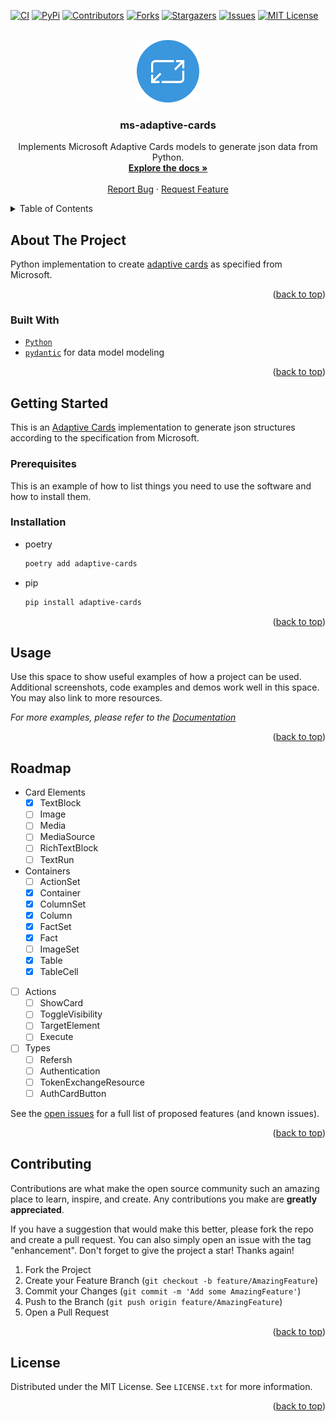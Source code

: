 <a name="readme-top"></a>
[![CI][ci-shield]][ci-url]
[![PyPi][pypi-shield]][pypi-url]
[![Contributors][contributors-shield]][contributors-url]
[![Forks][forks-shield]][forks-url]
[![Stargazers][stars-shield]][stars-url]
[![Issues][issues-shield]][issues-url]
[![MIT License][license-shield]][license-url]
<!--[![LinkedIn][linkedin-shield]][linkedin-url]-->

<!-- PROJECT LOGO -->
<br />
<div align="center">
  <a href="https://github.com/idarb-oss/adaptive-cards">
    <img src="https://raw.githubusercontent.com/idarb-oss/adaptive-cards/main/docs/assets/adaptive-card.svg" alt="Logo" width="100" height="100">
  </a>

<h3 align="center">ms-adaptive-cards</h3>

  <p align="center">
    Implements Microsoft Adaptive Cards models to generate json data from Python.
    <br />
    <a href="https://github.com/idarb-oss/adaptive-cards"><strong>Explore the docs »</strong></a>
    <br />
    <br />
    <a href="https://github.com/idarb-oss/adaptive-cards/issues">Report Bug</a>
    ·
    <a href="https://github.com/idarb-oss/adaptive-cards/issues">Request Feature</a>
  </p>
</div>



<!-- TABLE OF CONTENTS -->
<details>
  <summary>Table of Contents</summary>
  <ol>
    <li>
      <a href="#about-the-project">About The Project</a>
      <ul>
        <li><a href="#built-with">Built With</a></li>
      </ul>
    </li>
    <li>
      <a href="#getting-started">Getting Started</a>
      <ul>
        <li><a href="#prerequisites">Prerequisites</a></li>
        <li><a href="#installation">Installation</a></li>
      </ul>
    </li>
    <li><a href="#usage">Usage</a></li>
    <li><a href="#roadmap">Roadmap</a></li>
    <li><a href="#contributing">Contributing</a></li>
    <li><a href="#license">License</a></li>
  </ol>
</details>



## About The Project

Python implementation to create [adaptive cards](https://adaptivecards.io/) as specified from Microsoft.

<p align="right">(<a href="#readme-top">back to top</a>)</p>



### Built With

- [`Python`](https://python.org)
- [`pydantic`](https://pydantic.com) for data model modeling

<p align="right">(<a href="#readme-top">back to top</a>)</p>


## Getting Started

This is an [Adaptive Cards](https://adaptivecards.io/) implementation to generate json structures according to the specification from Microsoft.


### Prerequisites

This is an example of how to list things you need to use the software and how to install them.


### Installation

- poetry

  ```sh
  poetry add adaptive-cards
  ```

- pip

  ```sh
  pip install adaptive-cards
  ```

<p align="right">(<a href="#readme-top">back to top</a>)</p>


## Usage

Use this space to show useful examples of how a project can be used. Additional screenshots, code examples and demos work well in this space. You may also link to more resources.

_For more examples, please refer to the [Documentation](https://adaptive-cards.idar-oss.com)_

<p align="right">(<a href="#readme-top">back to top</a>)</p>



## Roadmap

- Card Elements
  - [x] TextBlock
  - [ ] Image
  - [ ] Media
  - [ ] MediaSource
  - [ ] RichTextBlock
  - [ ] TextRun
- Containers
  - [ ] ActionSet
  - [x] Container
  - [x] ColumnSet
  - [x] Column
  - [x] FactSet
  - [x] Fact
  - [ ] ImageSet
  - [x] Table
  - [x] TableCell
- [ ] Actions
  - [ ] ShowCard
  - [ ] ToggleVisibility
  - [ ] TargetElement
  - [ ] Execute
- [ ] Types
  - [ ] Refersh
  - [ ] Authentication
  - [ ] TokenExchangeResource
  - [ ] AuthCardButton

See the [open issues](https://github.com/idarb-oss/adaptive-cards/issues) for a full list of proposed features (and known issues).

<p align="right">(<a href="#readme-top">back to top</a>)</p>



## Contributing

Contributions are what make the open source community such an amazing place to learn, inspire, and create. Any contributions you make are **greatly appreciated**.

If you have a suggestion that would make this better, please fork the repo and create a pull request. You can also simply open an issue with the tag "enhancement".
Don't forget to give the project a star! Thanks again!

1. Fork the Project
2. Create your Feature Branch (`git checkout -b feature/AmazingFeature`)
3. Commit your Changes (`git commit -m 'Add some AmazingFeature'`)
4. Push to the Branch (`git push origin feature/AmazingFeature`)
5. Open a Pull Request

<p align="right">(<a href="#readme-top">back to top</a>)</p>



## License

Distributed under the MIT License. See `LICENSE.txt` for more information.

<p align="right">(<a href="#readme-top">back to top</a>)</p>



<!-- MARKDOWN LINKS & IMAGES -->
<!-- https://www.markdownguide.org/basic-syntax/#reference-style-links -->
[ci-shield]: https://img.shields.io/github/workflow/status/idarb-oss/adaptive-cards/CI?style=for-the-badge
[ci-url]: https://github.com/idarb-oss/adaptive-cards/actions?query=event%3Apush+branch%3Amain+workflow%3Aci
[pypi-shield]: https://img.shields.io/pypi/v/ms-adaptive-cards?style=for-the-badge
[pypi-url]: https://pypi.org/project/ms-adaptive-cards/
[contributors-shield]: https://img.shields.io/github/contributors/idarb-oss/adaptive-cards.svg?style=for-the-badge
[contributors-url]: https://github.com/idarb-oss/adaptive-cards/graphs/contributors
[forks-shield]: https://img.shields.io/github/forks/idarb-oss/adaptive-cards.svg?style=for-the-badge
[forks-url]: https://github.com/idarb-oss/adaptive-cards/network/members
[stars-shield]: https://img.shields.io/github/stars/idarb-oss/adaptive-cards.svg?style=for-the-badge
[stars-url]: https://github.com/idarb-oss/adaptive-cards/stargazers
[issues-shield]: https://img.shields.io/github/issues/idarb-oss/adaptive-cards.svg?style=for-the-badge
[issues-url]: https://github.com/idarb-oss/adaptive-cards/issues
[license-shield]: https://img.shields.io/github/license/idarb-oss/adaptive-cards.svg?style=for-the-badge
[license-url]: https://github.com/idarb-oss/adaptive-cards/blob/master/LICENSE.txt
[product-screenshot]: images/screenshot.png
[AdaptiveCards]: https://adaptivecards.io/explorer/AdaptiveCard.html

